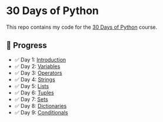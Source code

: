 # 30 Days of Python

This repo contains my code for the [30 Days of Python](https://github.com/Asabeneh/30-Days-Of-Python) course.

## 📅 Progress

- ✅ Day 1: [Introduction](day_1/helloworld.py)
- ✅ Day 2: [Variables](day_2/variables.py)
- ✅ Day 3: [Operators](day_3/operators.py)
- ✅ Day 4: [Strings](day_4/strings.py)
- ✅ Day 5: [Lists](day_5/lists.py)
- ✅ Day 6: [Tuples](day_6/tuples.py)
- ✅ Day 7: [Sets](day_7/sets.py)
- ✅ Day 8: [Dictionaries](day_8/dictionaries.py)
- ✅ Day 9: [Conditionals](day_9/conditionals.py)
